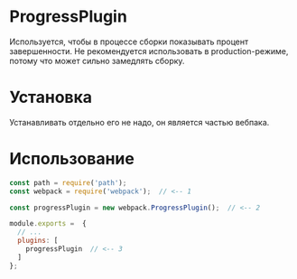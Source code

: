 # ProgressPlugin

Используется, чтобы в процессе сборки показывать процент завершенности. Не рекомендуется использовать в production-режиме, потому что может сильно замедлять сборку.

# Установка

Устанавливать отдельно его не  надо, он является частью вебпака.

# Использование

```javascript
const path = require('path');
const webpack = require('webpack');  // <-- 1

const progressPlugin = new webpack.ProgressPlugin();  // <-- 2

module.exports =  {
  // ...
  plugins: [
    progressPlugin  // <-- 3
  ]
};
```

